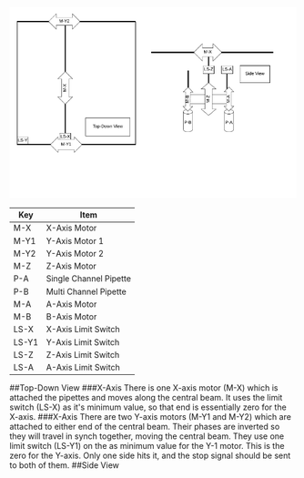 ![Motion Axes Diagram](https://github.com/cclrobotics/lhr-docs/blob/master/System-Diagrams/Motion-Axes/Motion%20axes%20diagram.png) 

|Key       |      Item               | 
|----------|-------------------------|
| M-X      |X-Axis Motor             |
| M-Y1     |Y-Axis Motor 1           |
| M-Y2     |Y-Axis Motor 2           |
| M-Z      |Z-Axis Motor             |
| P-A      |Single Channel Pipette   |
| P-B      |Multi Channel Pipette    |
| M-A      |A-Axis Motor             |
| M-B      |B-Axis Motor             |
| LS-X     |X-Axis Limit Switch      |
| LS-Y1     |Y-Axis Limit Switch      | 
| LS-Z     |Z-Axis Limit Switch      |
| LS-A     |A-Axis Limit Switch      |

##Top-Down View
###X-Axis
There is one X-axis motor (M-X) which is attached the pipettes and moves along the central beam. It uses the limit switch (LS-X) as it's minimum value, so that end is essentially zero for the X-axis. 
###X-Axis
There are two Y-axis motors (M-Y1 and M-Y2) which are attached to either end of the central beam. Their phases are inverted so they will travel in synch together, moving the central beam. They use one limit switch (LS-Y1) on the as minimum value for the Y-1 motor. This is the zero for the Y-axis. Only one side hits it, and the stop signal should be sent to both of them. 
##Side View
